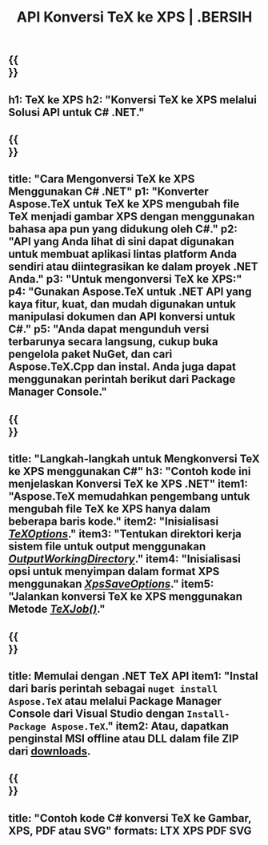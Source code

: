 ﻿---
translation: true
template: /_templates/_conversion-child-net.md
title: API Konversi TeX ke XPS | .BERSIH
description: Fungsi konversi TeX ke XPS. Integrasikan pustaka .NET lokal ini ke dalam proyek Anda atau gunakan aplikasi lintas platform untuk mengonversi TeX ke XPS.
keywords: 'tex ke xps api net, tex2xps mengintegrasikan c #'
url: /net/conversion/tex-to-xps/
family: tex
platformtag: net
feature: conversion
informat: TEX
outformat: XPS
otherformats: BMP PNG JPEG TIFF SVG PDF
---


{{<section banner>}}
---
h1: TeX ke XPS
h2: "Konversi TeX ke XPS melalui Solusi API untuk C# .NET."
---

{{<section overview>}}
---
title: "Cara Mengonversi TeX ke XPS Menggunakan C# .NET"
p1: "Konverter Aspose.TeX untuk TeX ke XPS mengubah file TeX menjadi gambar XPS dengan menggunakan bahasa apa pun yang didukung oleh C#."
p2: "API yang Anda lihat di sini dapat digunakan untuk membuat aplikasi lintas platform Anda sendiri atau diintegrasikan ke dalam proyek .NET Anda."
p3: "Untuk mengonversi TeX ke XPS:"
p4: "Gunakan Aspose.TeX untuk .NET API yang kaya fitur, kuat, dan mudah digunakan untuk manipulasi dokumen dan API konversi untuk C#."
p5: "Anda dapat mengunduh versi terbarunya secara langsung, cukup buka pengelola paket NuGet, dan cari Aspose.TeX.Cpp dan instal. Anda juga dapat menggunakan perintah berikut dari Package Manager Console."
---

{{<section feature1>}}
---
title: "Langkah-langkah untuk Mengkonversi TeX ke XPS menggunakan C#"
h3: "Contoh kode ini menjelaskan Konversi TeX ke XPS .NET"
item1: "Aspose.TeX memudahkan pengembang untuk mengubah file TeX ke XPS hanya dalam beberapa baris kode."
item2: "Inisialisasi [*TeXOptions*](https://reference.aspose.com/tex/net/aspose.tex/texoptions/)."
item3: "Tentukan direktori kerja sistem file untuk output menggunakan [*OutputWorkingDirectory*](https://reference.aspose.com/tex/net/aspose.tex/texoptions/outputworkingdirectory/)."
item4: "Inisialisasi opsi untuk menyimpan dalam format XPS menggunakan [*XpsSaveOptions*](https://reference.aspose.com/tex/net/aspose.tex.presentation.image/xpssaveoptions/)."
item5: "Jalankan konversi TeX ke XPS menggunakan Metode [*TeXJob()*](https://reference.aspose.com/tex/net/aspose.tex/texjob/)."
---

{{<section feature2>}}
---
title: Memulai dengan .NET TeX API
item1: "Instal dari baris perintah sebagai ```nuget install Aspose.TeX``` atau melalui Package Manager Console dari Visual Studio dengan ```Install-Package Aspose.TeX```."
item2: Atau, dapatkan penginstal MSI offline atau DLL dalam file ZIP dari [downloads](https://releases.aspose.com/tex/net).
---

{{<section widget>}}
---
title: "Contoh kode C# konversi TeX ke Gambar, XPS, PDF atau SVG"
formats: LTX XPS PDF SVG
---